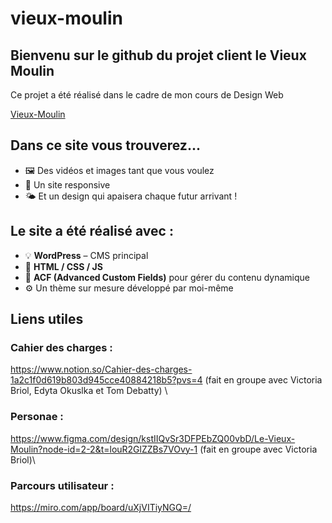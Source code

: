# vieux-moulin

## Bienvenu sur le github du projet client  le Vieux Moulin
Ce projet a été réalisé dans le cadre de mon cours de Design Web

 [Vieux-Moulin]()

## Dans ce site vous trouverez... 
- 🖼️ Des vidéos et images tant que vous voulez
- 📱 Un site responsive
- 🌤️ Et un design qui apaisera chaque futur arrivant ! 


## Le site a été réalisé avec :
- 💡 **WordPress** – CMS principal
- 🎨 **HTML / CSS / JS**
- 🧩 **ACF (Advanced Custom Fields)** pour gérer du contenu dynamique
- ⚙️ Un thème sur mesure développé par moi-même

## Liens utiles

### Cahier des charges : 
https://www.notion.so/Cahier-des-charges-1a2c1f0d619b803d945cce40884218b5?pvs=4 (fait en groupe avec Victoria Briol, Edyta Okuslka et Tom Debatty) \
### Personae :
https://www.figma.com/design/kstIIQvSr3DFPEbZQ00vbD/Le-Vieux-Moulin?node-id=2-2&t=louR2GlZZBs7VOvy-1 (fait en groupe avec Victoria Briol)\
### Parcours utilisateur : 
https://miro.com/app/board/uXjVITiyNGQ=/

